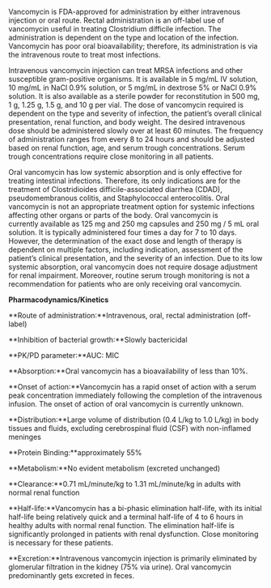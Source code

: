 Vancomycin is FDA-approved for administration by either intravenous injection or oral route. Rectal administration is an off-label use of vancomycin useful in treating Clostridium difficile infection. The administration is dependent on the type and location of the infection. Vancomycin has poor oral bioavailability; therefore, its administration is via the intravenous route to treat most infections.

Intravenous vancomycin injection can treat MRSA infections and other susceptible gram-positive organisms. It is available in 5 mg/mL IV solution, 10 mg/mL in NaCl 0.9% solution, or 5 mg/mL in dextrose 5% or NaCl 0.9% solution. It is also available as a sterile powder for reconstitution in 500 mg, 1 g, 1.25 g, 1.5 g, and 10 g per vial. The dose of vancomycin required is dependent on the type and severity of infection, the patient’s overall clinical presentation, renal function, and body weight. The desired intravenous dose should be administered slowly over at least 60 minutes. The frequency of administration ranges from every 8 to 24 hours and should be adjusted based on renal function, age, and serum trough concentrations. Serum trough concentrations require close monitoring in all patients.

Oral vancomycin has low systemic absorption and is only effective for treating intestinal infections. Therefore, its only indications are for the treatment of Clostridioides difficile-associated diarrhea (CDAD), pseudomembranous colitis, and Staphylococcal enterocolitis. Oral vancomycin is not an appropriate treatment option for systemic infections affecting other organs or parts of the body. Oral vancomycin is currently available as 125 mg and 250 mg capsules and 250 mg / 5 mL oral solution. It is typically administered four times a day for 7 to 10 days. However, the determination of the exact dose and length of therapy is dependent on multiple factors, including indication, assessment of the patient’s clinical presentation, and the severity of an infection. Due to its low systemic absorption, oral vancomycin does not require dosage adjustment for renal impairment. Moreover, routine serum trough monitoring is not a recommendation for patients who are only receiving oral vancomycin.

**Pharmacodynamics/Kinetics**

**Route of administration:**Intravenous, oral, rectal administration (off-label)

**Inhibition of bacterial growth:**Slowly bactericidal

**PK/PD parameter:**AUC: MIC

**Absorption:**Oral vancomycin has a bioavailability of less than 10%.

**Onset of action:**Vancomycin has a rapid onset of action with a serum peak concentration immediately following the completion of the intravenous infusion. The onset of action of oral vancomycin is currently unknown.

**Distribution:**Large volume of distribution (0.4 L/kg to 1.0 L/kg) in body tissues and fluids, excluding cerebrospinal fluid (CSF) with non-inflamed meninges

**Protein Binding:**approximately 55%

**Metabolism:**No evident metabolism (excreted unchanged)

**Clearance:**0.71 mL/minute/kg to 1.31 mL/minute/kg in adults with normal renal function

**Half-life:**Vancomycin has a bi-phasic elimination half-life, with its initial half-life being relatively quick and a terminal half-life of 4 to 6 hours in healthy adults with normal renal function. The elimination half-life is significantly prolonged in patients with renal dysfunction. Close monitoring is necessary for these patients.

**Excretion:**Intravenous vancomycin injection is primarily eliminated by glomerular filtration in the kidney (75% via urine). Oral vancomycin predominantly gets excreted in feces.